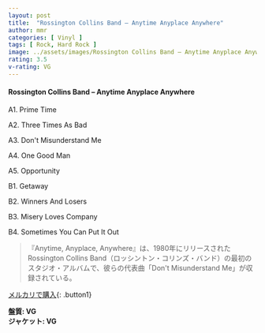 ```yaml
---
layout: post
title:  "Rossington Collins Band – Anytime Anyplace Anywhere"
author: mmr
categories: [ Vinyl ]
tags: [ Rock, Hard Rock ]
image: ../assets/images/Rossington Collins Band – Anytime Anyplace Anywhere.jpg
rating: 3.5
v-rating: VG
---
```


#### Rossington Collins Band – Anytime Anyplace Anywhere

A1. Prime Time

A2. Three Times As Bad

A3. Don't Misunderstand Me

A4. One Good Man

A5. Opportunity

B1. Getaway

B2. Winners And Losers

B3. Misery Loves Company

B4. Sometimes You Can Put It Out

> 『Anytime, Anyplace, Anywhere』は、1980年にリリースされたRossington Collins Band（ロッシントン・コリンズ・バンド）の最初のスタジオ・アルバムで、彼らの代表曲「Don't Misunderstand Me」が収録されている。

[メルカリで購入](https://jp.mercari.com/item/m91366471609){: .button1}

<div class="mt-4 mb-4 d-flex align-items-center">
<strong class="mr-1">盤質: VG</strong>
</div>
<div class="mt-4 mb-4 d-flex align-items-center">
<strong class="mr-1">ジャケット: VG</strong>
</div>
